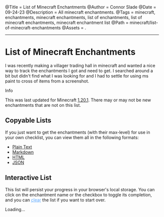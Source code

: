 @Title = List of Minecraft Enchantments
@Author = Connor Slade
@Date = 09-24-23
@Description = All minecraft enchantments.
@Tags = minecraft, enchantments, minecraft enchantments, list of enchantments, list of minecraft enchantments, minecraft enchantment list
@Path = minecraft/list-of-minecraft-enchantments
@Assets = .

---

<style>
@font-face {
    font-family: "Minecraft";
    src: url("../assets/minecraft/minecraft-enchantments-list/MinecraftRegular.otf");
}

[clear] {
    color: #58a6ff;
    text-decoration: underline;
    text-decoration-style: dashed;
    cursor: pointer;
}

.enchantment {
    font-family: "Minecraft";
    text-shadow: 2px 2px black;
    font-size: 20px;
    cursor: pointer;
}
</style>
<script src="../assets/minecraft/minecraft-enchantments-list/index.js" defer></script>

# List of Minecraft Enchantments

I was recently making a villager trading hall in minecraft and wanted a nice way to track the enchantments I got and need to get.
I searched around a bit but didn't find what I was looking for and I had to settle for using ms paint to cross of items from a screenshot.

<div ad info>
Info

This was last updated for Minecraft [1.20.1](https://minecraft.fandom.com/wiki/Java_Edition_1.20.1).
There may or may not be new enchantments that are not on this list.

</div>

## Copyable Lists

If you just want to get the enchantments (with their max-level) for use in your own checklist, you can view them all in the following formats:

- [Plain Text](../assets/minecraft/minecraft-enchantments-list/enchants.txt)
- [Markdown](../assets/minecraft/minecraft-enchantments-list/enchants.md)
- [HTML](../assets/minecraft/minecraft-enchantments-list/enchants.html)
- [JSON](../assets/minecraft/minecraft-enchantments-list/data.json)

## Interactive List

This list will persist your progress in your browser's local storage.
You can click on the enchantment name or the checkbox to toggle its completion, and you can <span clear>clear</span> the list if you want to start over.

<span loading>
    Loading...
</span>

<div list></div>
